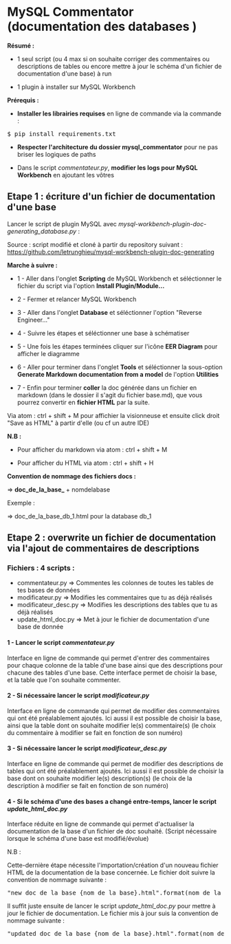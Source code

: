 # MySQL Commentator (documentation des databases )

**Résumé :**

- 1 seul script (ou 4 max si on souhaite corriger des commentaires ou descriptions de tables ou encore mettre à jour le schéma d'un fichier de documentation d'une base) à run 

- 1 plugin à installer sur MySQL Workbench

**Prérequis :**

- **Installer les librairies requises** en ligne de commande via la commande : 

<pre>$ pip install requirements.txt</pre>

- **Respecter l'architecture du dossier mysql_commentator** pour ne pas briser les logiques de paths

- Dans le script _commentateur.py_, **modifier les logs pour MySQL Workbench** en ajoutant les vôtres

## Etape 1 : écriture d'un fichier de documentation d'une base

Lancer le script de plugin MySQL avec _mysql-workbench-plugin-doc-generating\_database.py_ :

Source : script modifié et cloné à partir du repository suivant : https://github.com/letrunghieu/mysql-workbench-plugin-doc-generating

**Marche à suivre :**

 - 1 - Aller dans l'onglet **Scripting** de MySQL Workbench et séléctionner le fichier du script via l'option **Install Plugin/Module...**

 - 2 - Fermer et relancer MySQL Workbench

 - 3 - Aller dans l'onglet **Database** et séléctionner l'option "Reverse Engineer..."

 - 4 - Suivre les étapes et séléctionner une base à schématiser

 - 5 - Une fois les étapes terminées cliquer sur l'icône **EER Diagram** pour afficher le diagramme

 - 6 - Aller pour terminer dans l'onglet **Tools** et séléctionner la sous-option **Generate Markdown documentation from a model** de l'option **Utilities**

 - 7 - Enfin pour terminer **coller** la doc générée dans un fichier en markdown (dans le dossier il s'agit du fichier base.md), que vous pourrez convertir en **fichier HTML** par la suite.

 Via atom : ctrl + shift + M pour affichier la visionneuse et ensuite click droit "Save as HTML" à partir d'elle (ou cf un autre IDE)

**N.B :**

- Pour afficher du markdown via atom : ctrl + shift + M

- Pour afficher du HTML via atom : ctrl + shift + H

**Convention de nommage des fichiers docs :**

=> **doc\_de\_la\_base\_** + nomdelabase

Exemple :

=> doc_de_la_base_db_1.html pour la database db_1

## Etape 2 : overwrite un fichier de documentation via l'ajout de commentaires de descriptions

### Fichiers : 4 scripts :

 - commentateur.py => Commentes les colonnes de toutes les tables de tes bases de données
 - modificateur.py => Modifies les commentaires que tu as déjà réalisés
 - modificateur_desc.py => Modifies les descriptions des tables que tu as déjà réalisés
 - update_html_doc.py => Met à jour le fichier de documentation d'une base de donnée

#### 1 - Lancer le script _commentateur.py_

Interface en ligne de commande qui permet d'entrer des commentaires pour chaque colonne de la table d'une base
ainsi que des descriptions pour chacune des tables d'une base.
Cette interface permet de choisir la base, et la table que l'on souhaite commenter.

#### 2 - Si nécessaire lancer le script _modificateur.py_

Interface en ligne de commande qui permet de modifier des commentaires qui ont été préalablement ajoutés.
Ici aussi il est possible de choisir la base, ainsi que la table dont on souhaite modifier le(s) commentaire(s)
(le choix du commentaire à modifier se fait en fonction de son numéro)

#### 3 - Si nécessaire lancer le script _modificateur_desc.py_

Interface en ligne de commande qui permet de modifier des descriptions de tables qui ont été préalablement ajoutés.
Ici aussi il est possible de choisir la base dont on souhaite modifier le(s) description(s)
(le choix de la description à modifier se fait en fonction de son numéro)

#### 4 - Si le schéma d'une des bases a changé entre-temps, lancer le script _update_html_doc.py_

Interface réduite en ligne de commande qui permet d'actualiser la documentation de la base d'un fichier de doc souhaité.
(Script nécessaire lorsque le schéma d'une base est modifié/évolue)

N.B :

Cette-dernière étape nécessite l'importation/création d'un nouveau fichier HTML de la documentation de la base concernée. 
Le fichier doit suivre la convention de nommage suivante :

<pre>"new_doc_de_la_base_{nom_de_la_base}.html".format(nom_de_la_base)</pre>

Il suffit juste ensuite de lancer le script _update_html_doc.py_ pour mettre à jour le fichier de documentation.
Le fichier mis à jour suis la convention de nommage suivante : 

<pre>"updated_doc_de_la_base_{nom_de_la_base}.html".format(nom_de_la_base)</pre>

